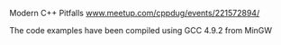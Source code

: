Modern C++ Pitfalls
www.meetup.com/cppdug/events/221572894/

The code examples have been compiled using GCC 4.9.2 from MinGW